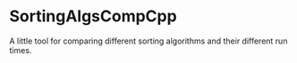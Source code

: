 SortingAlgsCompCpp
==================

A little tool for comparing different sorting algorithms and their different run times.
